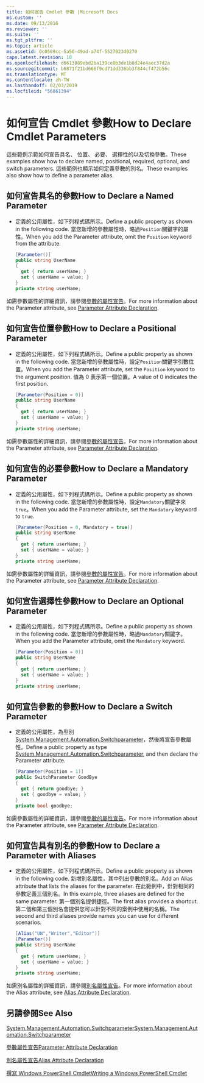 ```yaml
---
title: 如何宣告 Cmdlet 參數 |Microsoft Docs
ms.custom: ''
ms.date: 09/13/2016
ms.reviewer: ''
ms.suite: ''
ms.tgt_pltfrm: ''
ms.topic: article
ms.assetid: 0c0509cc-5a50-49ad-a74f-5527023d0270
caps.latest.revision: 10
ms.openlocfilehash: d6613889ebd2ba139ce0b3de1b8d24e4aec37d2a
ms.sourcegitcommit: b6871f21bd666f9cd71dd336bb3f844cf472b56c
ms.translationtype: MT
ms.contentlocale: zh-TW
ms.lasthandoff: 02/03/2019
ms.locfileid: "56861394"
---
```

# <a name="how-to-declare-cmdlet-parameters"></a><span data-ttu-id="ba826-102">如何宣告 Cmdlet 參數</span><span class="sxs-lookup"><span data-stu-id="ba826-102">How to Declare Cmdlet Parameters</span></span>

<span data-ttu-id="ba826-103">這些範例示範如何宣告具名、 位置、 必要、 選擇性的以及切換參數。</span><span class="sxs-lookup"><span data-stu-id="ba826-103">These examples show how to declare named, positional, required, optional, and switch parameters.</span></span> <span data-ttu-id="ba826-104">這些範例也顯示如何定義參數的別名。</span><span class="sxs-lookup"><span data-stu-id="ba826-104">These examples also show how to define a parameter alias.</span></span>

## <a name="how-to-declare-a-named-parameter"></a><span data-ttu-id="ba826-105">如何宣告具名的參數</span><span class="sxs-lookup"><span data-stu-id="ba826-105">How to Declare a Named Parameter</span></span>

- <span data-ttu-id="ba826-106">定義的公用屬性，如下列程式碼所示。</span><span class="sxs-lookup"><span data-stu-id="ba826-106">Define a public property as shown in the following code.</span></span> <span data-ttu-id="ba826-107">當您新增的參數屬性時，略過`Position`關鍵字的屬性。</span><span class="sxs-lookup"><span data-stu-id="ba826-107">When you add the Parameter attribute, omit the `Position` keyword from the attribute.</span></span>

    ```csharp
    [Parameter()]
    public string UserName
    {
      get { return userName; }
      set { userName = value; }
    }
    private string userName;
    ```

<span data-ttu-id="ba826-108">如需參數屬性的詳細資訊，請參閱[參數的屬性宣告](./parameter-attribute-declaration.md)。</span><span class="sxs-lookup"><span data-stu-id="ba826-108">For more information about the Parameter attribute, see [Parameter Attribute Declaration](./parameter-attribute-declaration.md).</span></span>

## <a name="how-to-declare-a-positional-parameter"></a><span data-ttu-id="ba826-109">如何宣告位置參數</span><span class="sxs-lookup"><span data-stu-id="ba826-109">How to Declare a Positional Parameter</span></span>

- <span data-ttu-id="ba826-110">定義的公用屬性，如下列程式碼所示。</span><span class="sxs-lookup"><span data-stu-id="ba826-110">Define a public property as shown in the following code.</span></span> <span data-ttu-id="ba826-111">當您新增的參數屬性時，設定`Position`關鍵字引數位置。</span><span class="sxs-lookup"><span data-stu-id="ba826-111">When you add the Parameter attribute, set the `Position` keyword to the argument position.</span></span> <span data-ttu-id="ba826-112">值為 0 表示第一個位置。</span><span class="sxs-lookup"><span data-stu-id="ba826-112">A value of 0 indicates the first position.</span></span>

    ```csharp
    [Parameter(Position = 0)]
    public string UserName
    {
      get { return userName; }
      set { userName = value; }
    }
    private string userName;
    ```

<span data-ttu-id="ba826-113">如需參數屬性的詳細資訊，請參閱[參數的屬性宣告](./parameter-attribute-declaration.md)。</span><span class="sxs-lookup"><span data-stu-id="ba826-113">For more information about the Parameter attribute, see [Parameter Attribute Declaration](./parameter-attribute-declaration.md).</span></span>

## <a name="how-to-declare-a-mandatory-parameter"></a><span data-ttu-id="ba826-114">如何宣告的必要參數</span><span class="sxs-lookup"><span data-stu-id="ba826-114">How to Declare a Mandatory Parameter</span></span>

- <span data-ttu-id="ba826-115">定義的公用屬性，如下列程式碼所示。</span><span class="sxs-lookup"><span data-stu-id="ba826-115">Define a public property as shown in the following code.</span></span> <span data-ttu-id="ba826-116">當您新增的參數屬性時，設定`Mandatory`關鍵字來`true`。</span><span class="sxs-lookup"><span data-stu-id="ba826-116">When you add the Parameter attribute, set the `Mandatory` keyword to `true`.</span></span>

    ```csharp
    [Parameter(Position = 0, Mandatory = true)]
    public string UserName
    {
      get { return userName; }
      set { userName = value; }
    }
    private string userName;
    ```

<span data-ttu-id="ba826-117">如需參數屬性的詳細資訊，請參閱[參數的屬性宣告](./parameter-attribute-declaration.md)。</span><span class="sxs-lookup"><span data-stu-id="ba826-117">For more information about the Parameter attribute, see [Parameter Attribute Declaration](./parameter-attribute-declaration.md).</span></span>

## <a name="how-to-declare-an-optional-parameter"></a><span data-ttu-id="ba826-118">如何宣告選擇性參數</span><span class="sxs-lookup"><span data-stu-id="ba826-118">How to Declare an Optional Parameter</span></span>

- <span data-ttu-id="ba826-119">定義的公用屬性，如下列程式碼所示。</span><span class="sxs-lookup"><span data-stu-id="ba826-119">Define a public property as shown in the following code.</span></span> <span data-ttu-id="ba826-120">當您新增的參數屬性時，略過`Mandatory`關鍵字。</span><span class="sxs-lookup"><span data-stu-id="ba826-120">When you add the Parameter attribute, omit the `Mandatory` keyword.</span></span>

    ```csharp
    [Parameter(Position = 0)]
    public string UserName
    {
      get { return userName; }
      set { userName = value; }
    }
    private string userName;
    ```

## <a name="how-to-declare-a-switch-parameter"></a><span data-ttu-id="ba826-121">如何宣告參數的參數</span><span class="sxs-lookup"><span data-stu-id="ba826-121">How to Declare a Switch Parameter</span></span>

- <span data-ttu-id="ba826-122">定義的公用屬性，為型別[System.Management.Automation.Switchparameter](/dotnet/api/System.Management.Automation.SwitchParameter)，然後將宣告參數屬性。</span><span class="sxs-lookup"><span data-stu-id="ba826-122">Define a public property as type [System.Management.Automation.Switchparameter](/dotnet/api/System.Management.Automation.SwitchParameter), and then declare the Parameter attribute.</span></span>

    ```csharp
    [Parameter(Position = 1)]
    public SwitchParameter GoodBye
    {
      get { return goodbye; }
      set { goodbye = value; }
    }
    private bool goodbye;
    ```

<span data-ttu-id="ba826-123">如需參數屬性的詳細資訊，請參閱[參數的屬性宣告](./parameter-attribute-declaration.md)。</span><span class="sxs-lookup"><span data-stu-id="ba826-123">For more information about the Parameter attribute, see [Parameter Attribute Declaration](./parameter-attribute-declaration.md).</span></span>

## <a name="how-to-declare-a-parameter-with-aliases"></a><span data-ttu-id="ba826-124">如何宣告具有別名的參數</span><span class="sxs-lookup"><span data-stu-id="ba826-124">How to Declare a Parameter with Aliases</span></span>

- <span data-ttu-id="ba826-125">定義的公用屬性，如下列程式碼所示。</span><span class="sxs-lookup"><span data-stu-id="ba826-125">Define a public property as shown in the following code.</span></span> <span data-ttu-id="ba826-126">新增別名屬性，其中列出參數的別名。</span><span class="sxs-lookup"><span data-stu-id="ba826-126">Add an Alias attribute that lists the aliases for the parameter.</span></span> <span data-ttu-id="ba826-127">在此範例中，針對相同的參數定義三個別名。</span><span class="sxs-lookup"><span data-stu-id="ba826-127">In this example, three aliases are defined for the same parameter.</span></span> <span data-ttu-id="ba826-128">第一個別名提供捷徑。</span><span class="sxs-lookup"><span data-stu-id="ba826-128">The first alias provides a shortcut.</span></span> <span data-ttu-id="ba826-129">第二個和第三個別名會提供您可以針對不同的案例中使用的名稱。</span><span class="sxs-lookup"><span data-stu-id="ba826-129">The second and third aliases provide names you can use for different scenarios.</span></span>

    ```csharp
    [Alias("UN","Writer","Editor")]
    [Parameter()]
    public string UserName
    {
      get { return userName; }
      set { userName = value; }
    }
    private string userName;
    ```

<span data-ttu-id="ba826-130">如需別名屬性的詳細資訊，請參閱[別名屬性宣告](./alias-attribute-declaration.md)。</span><span class="sxs-lookup"><span data-stu-id="ba826-130">For more information about the Alias attribute, see [Alias Attribute Declaration](./alias-attribute-declaration.md).</span></span>

## <a name="see-also"></a><span data-ttu-id="ba826-131">另請參閱</span><span class="sxs-lookup"><span data-stu-id="ba826-131">See Also</span></span>

[<span data-ttu-id="ba826-132">System.Management.Automation.Switchparameter</span><span class="sxs-lookup"><span data-stu-id="ba826-132">System.Management.Automation.Switchparameter</span></span>](/dotnet/api/System.Management.Automation.SwitchParameter)

[<span data-ttu-id="ba826-133">參數屬性宣告</span><span class="sxs-lookup"><span data-stu-id="ba826-133">Parameter Attribute Declaration</span></span>](./parameter-attribute-declaration.md)

[<span data-ttu-id="ba826-134">別名屬性宣告</span><span class="sxs-lookup"><span data-stu-id="ba826-134">Alias Attribute Declaration</span></span>](./alias-attribute-declaration.md)

[<span data-ttu-id="ba826-135">撰寫 Windows PowerShell Cmdlet</span><span class="sxs-lookup"><span data-stu-id="ba826-135">Writing a Windows PowerShell Cmdlet</span></span>](./writing-a-windows-powershell-cmdlet.md)
